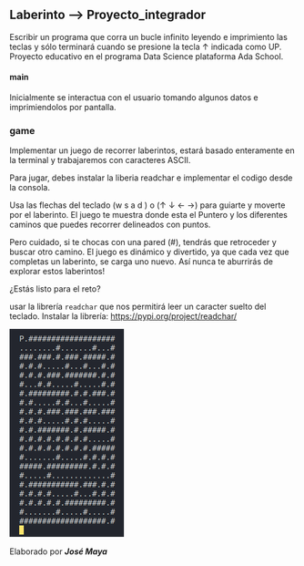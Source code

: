 ## Laberinto  -->  Proyecto_integrador
Escribir un programa que corra un bucle infinito leyendo e imprimiento las teclas y sólo terminará cuando se presione la tecla ↑ indicada como UP. Proyecto educativo en el programa Data Science plataforma Ada School.

#### main
Inicialmente se interactua con el usuario tomando algunos datos e imprimiendolos por pantalla.

### game
Implementar un juego de recorrer laberintos, estará basado enteramente en la terminal y trabajaremos con caracteres ASCII. 

Para jugar, debes instalar la liberia readchar e implementar el codigo desde la consola.

Usa las flechas del teclado (w s a d ) o (↑ ↓ ← →) para guiarte y moverte por el laberinto. El juego te muestra donde esta el Puntero y los diferentes caminos que puedes recorrer delineados con puntos.

Pero cuidado, si te chocas con una pared (#), tendrás que retroceder y buscar otro camino. El juego es dinámico y divertido, ya que cada vez que completas un laberinto, se carga uno nuevo. Así nunca te aburrirás de explorar estos laberintos!

¿Estás listo para el reto?

usar la librería `readchar` que nos permitirá leer un caracter suelto del teclado.
Instalar la librería: https://pypi.org/project/readchar/



![Alt text](img/game.png)


Elaborado por ***José Maya***
